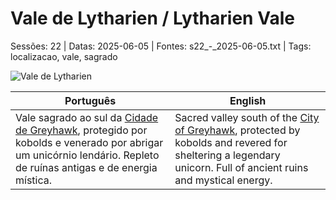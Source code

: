 
# Vale de Lytharien / Lytharien Vale

Sessões: 22 | Datas: 2025-06-05 | Fontes: s22_-_2025-06-05.txt | Tags: localizacao, vale, sagrado

![Vale de Lytharien](location_blank.png)

| Português | English |
|-----------|---------|
| Vale sagrado ao sul da [Cidade de Greyhawk](cidade_de_greyhawk.md), protegido por kobolds e venerado por abrigar um unicórnio lendário. Repleto de ruínas antigas e de energia mística. | Sacred valley south of the [City of Greyhawk](cidade_de_greyhawk.md), protected by kobolds and revered for sheltering a legendary unicorn. Full of ancient ruins and mystical energy. |

